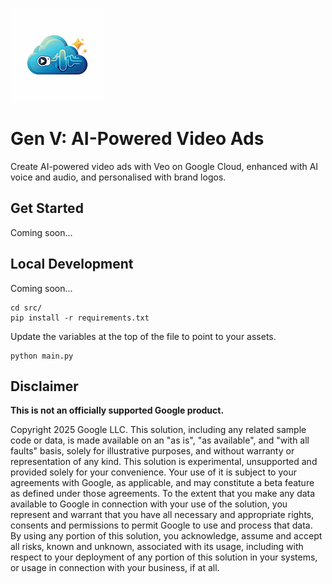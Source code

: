 ![Gen V logo](./docs/images/gen-v-logo-small.png)

# Gen V: AI-Powered Video Ads

Create AI-powered video ads with Veo on Google Cloud, enhanced with AI voice and
audio, and personalised with brand logos.

## Get Started

Coming soon...

## Local Development

Coming soon...

```
cd src/
pip install -r requirements.txt
```

Update the variables at the top of the file to point to your assets.

```
python main.py
```

## Disclaimer
__This is not an officially supported Google product.__

Copyright 2025 Google LLC. This solution, including any related sample code or
data, is made available on an "as is", "as available", and "with all faults"
basis, solely for illustrative purposes, and without warranty or representation
of any kind. This solution is experimental, unsupported and provided solely for
your convenience. Your use of it is subject to your agreements with Google, as
applicable, and may constitute a beta feature as defined under those agreements.
To the extent that you make any data available to Google in connection with your
use of the solution, you represent and warrant that you have all necessary and
appropriate rights, consents and permissions to permit Google to use and process
that data. By using any portion of this solution, you acknowledge, assume and
accept all risks, known and unknown, associated with its usage, including with
respect to your deployment of any portion of this solution in your systems, or
usage in connection with your business, if at all.
